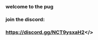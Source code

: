 ### welcome to the pug
### join the discord:
### <a id="https://discord.gg/NCT9ysxaH2">https://discord.gg/NCT9ysxaH2</>
